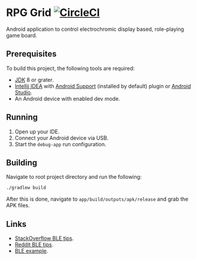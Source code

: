 # RPG Grid [![CircleCI](https://circleci.com/gh/Edvinas01/rpg-grid.svg?style=svg&circle-token=5c03dc54e44329a22a9a97221ae0b4363951e5d8)](https://circleci.com/gh/Edvinas01/rpg-grid)
Android application to control electrochromic display based, role-playing game 
board.

## Prerequisites
To build this project, the following tools are required:
* [JDK] 8 or grater.
* [Intellij IDEA] with [Android Support] (installed by default) plugin or 
[Android Studio].
* An Android device with enabled dev mode.

[JDK]: https://openjdk.java.net/install
[Intellij IDEA]: https://www.jetbrains.com/idea
[Android Support]: https://plugins.jetbrains.com/plugin/1792-android-support
[Android Studio]: https://developer.android.com/studio

## Running
1. Open up your IDE.
2. Connect your Android device via USB.
3. Start the `debug-app` run configuration.

## Building
Navigate to root project directory and run the following:
```bash
./gradlew build
```

After this is done, navigate to `app/build/outputs/apk/release` and grab the 
APK files.

## Links
* [StackOverflow BLE tips](https://stackoverflow.com/questions/17870189/android-4-3-bluetooth-low-energy-unstable).
* [Reddit BLE tips](https://www.reddit.com/r/androiddev/comments/4ofnbp/bluetooth_ble_development_is_miserable_on_android).
* [BLE example](https://github.com/Polidea/RxAndroidBle/blob/master/sample/src/main/java/com/polidea/rxandroidble2/sample/example2_connection/ConnectionExampleActivity.java).
